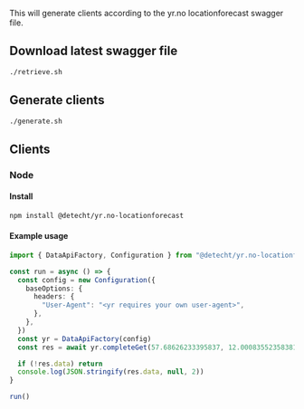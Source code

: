 This will generate clients according to the yr.no locationforecast swagger file.

## Download latest swagger file

```bash
./retrieve.sh
```

## Generate clients

```bash
./generate.sh
```

## Clients

### Node

#### Install
```bash
npm install @detecht/yr.no-locationforecast
```
#### Example usage

```typescript
import { DataApiFactory, Configuration } from "@detecht/yr.no-locationforecast"

const run = async () => {
  const config = new Configuration({
    baseOptions: {
      headers: {
        "User-Agent": "<yr requires your own user-agent>",
      },
    },
  })
  const yr = DataApiFactory(config)
  const res = await yr.completeGet(57.68626233395837, 12.000835523583815)

  if (!res.data) return
  console.log(JSON.stringify(res.data, null, 2))
}

run()
```